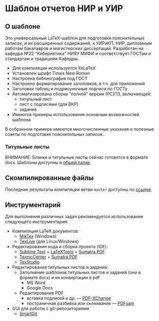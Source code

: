 # Шаблон отчетов НИР и УИР #

## О шаблоне

Это универсальный LaTeX-шаблон для подготовки пояснительных записок, и их расширенных содержаний, к УИРиКП, НИР, дипломным работам бакалавров и магистерских диссертаций. Разработан на кафедра №22 "Кибернетика" НИЯУ МИФИ и соответствует ГОСТам и стандартам и традициям Кафедры.

* Для компиляции используется XeLaTeX
* Установлен шрифт Times New Roman
* Настроена библиография под ГОСТ
* Настроено форматирование заголовков, в т.ч. для приложений
* Заголовки таблиц и подрисуночные подписи по ГОСТу
* Автоматизирована сборка "полной" версии (РС)ПЗ, включающей:
    * титульный лист
    * лист с подписями (для ВКР)
    * задание
* Имеются примеры использования основным возможностей шаблона

В собранном примере имеются многочисленные указания и полезные советы по подготовке пояснительных записок.

### Титульные листы

ВНИМАНИЕ: Бланки и титульные листы сейчас готовятся в формате docx.
Шаблоны доступны в [общей папке](https://drive.google.com/open?id=1Cj2uL9AxFG5LvBQQhNU19ArThawpkKVw).

## Скомпилированные файлы

Последние результаты компиляции ветви `master` доступны по
[ссылке](https://gitlab.com/skibcsit/thesis-template/-/jobs/artifacts/master/browse/?job=build).

## Инструментарий ###

Для выполнения различных задач рекомендуется использование следующего инструментария:

* Компиляция LaTeX документов:
    * [MikTex](https://miktex.org/) (Windows)
    * [TexLive](https://tug.org/texlive/) (для Linux/Windows)
* Редактирование кода и сборка проекта (IDE):
    * [Sublime Text](https://www.sublimetext.com/) + [LaTeXTools](https://latextools.readthedocs.io/en/latest/) + [Sumatra PDF](http://www.sumatrapdfreader.org)
    * [TexnicCenter](http://www.texniccenter.org/) + [Sumatra PDF](https://www.sumatrapdfreader.org)
    * [TexStudio](https://www.texstudio.org/)
* Редактирования титульных листов и заданий:
    * Заполнение шаблонов титульных листов и заданий (они в формате docx) и их конвертации в pdf
        * MS Word
        * Google Docs
    * Редактирование PDF
        * вставка подписей и др. — [PDF-XChange](https://www.tracker-software.com/product/pdf-xchange-editor)
        * постраничная разбивка или склеивание — [PDFsam](https://pdfsam.org/)
* GUI для работы с git-репозиториями
    * [SmartGit](https://www.syntevo.com/smartgit/)